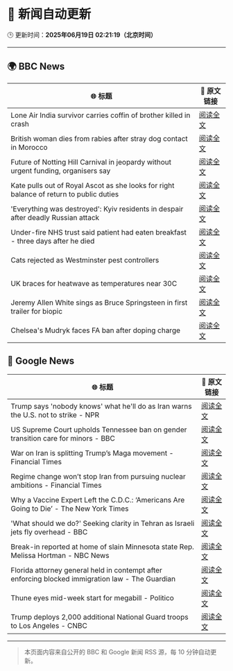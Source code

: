 # 🧠 新闻自动更新

🕒 更新时间：**2025年06月19日 02:21:19（北京时间）**

---

## 🌍 BBC News

| 🌐 标题 | 🔗 原文链接 |
|--------|-------------|
| Lone Air India survivor carries coffin of brother killed in crash | [阅读全文](https://www.bbc.com/news/articles/cvg8591rpjyo) |
| British woman dies from rabies after stray dog contact in Morocco | [阅读全文](https://www.bbc.com/news/articles/c98wyllp170o) |
| Future of Notting Hill Carnival in jeopardy without urgent funding, organisers say | [阅读全文](https://www.bbc.com/news/articles/cq8zxk083qko) |
| Kate pulls out of Royal Ascot as she looks for right balance of return to public duties | [阅读全文](https://www.bbc.com/news/articles/cjrl34rvdxdo) |
| 'Everything was destroyed': Kyiv residents in despair after deadly Russian attack | [阅读全文](https://www.bbc.com/news/articles/c98j1y70e95o) |
| Under-fire NHS trust said patient had eaten breakfast - three days after he died | [阅读全文](https://www.bbc.com/news/articles/cly2r0x9xwlo) |
| Cats rejected as Westminster pest controllers | [阅读全文](https://www.bbc.com/news/articles/cqjqrddnldgo) |
| UK braces for heatwave as temperatures near 30C | [阅读全文](https://www.bbc.com/news/articles/c8d6jmmdq5go) |
| Jeremy Allen White sings as Bruce Springsteen in first trailer for biopic | [阅读全文](https://www.bbc.com/news/articles/crk6ded7krdo) |
| Chelsea's Mudryk faces FA ban after doping charge | [阅读全文](https://www.bbc.com/sport/football/articles/cgmwg1w9130o) |

## 📰 Google News

| 🌐 标题 | 🔗 原文链接 |
|--------|-------------|
| Trump says 'nobody knows' what he'll do as Iran warns the U.S. not to strike - NPR | [阅读全文](https://news.google.com/rss/articles/CBMie0FVX3lxTE85QkxzRXZ6N2VYY285VWc3bndtZmJtQkotT1UxYjFfR0gzUWRhbzBvck1wbTNwakxEdUhUZUJHaEpBWG9YNVhIeWRVMmhwRDc2UUhCUTVNVmRYcHVwNWdpNFVUUDhDNjZfOGRBNlFPV3BhdzRBNVNJNThYNA?oc=5) |
| US Supreme Court upholds Tennessee ban on gender transition care for minors - BBC | [阅读全文](https://news.google.com/rss/articles/CBMiWkFVX3lxTE5kTlQ2MmNhLXF6NndWZ2JPUWRDUlUtSGtZTHBqaHBXYTJ0Z3lvVUZZTS1MVkFDblQyOVNrWm93THFSMlRkNDl0UGRxZWpNU2xGZEpqUHhaRTVKd9IBX0FVX3lxTE92bHREX29RT0t0OWtpbS04eTB5ME1kZnEzdFcwWEsteHlVRkFyOEVYOWVZUmVoSVloS21WbWRRdzNIZzdoVlowM082VDk2UlIzYzVOcEN2UEVZR0hURTRV?oc=5) |
| War on Iran is splitting Trump’s Maga movement - Financial Times | [阅读全文](https://news.google.com/rss/articles/CBMicEFVX3lxTFBCSjJfbFJnaDdDUy0za1M4R3h1a1ZMU3VFcUxfaG5KYVRpWEhSMmNZX0JNN042YktacjdNUFVjQzhDQTY2S1VrdVQ3S3ZXbW9HanJ6LWozcWpOb3lkcTJsVnhKLThhRnk0ZURwc1BIdVQ?oc=5) |
| Regime change won’t stop Iran from pursuing nuclear ambitions - Financial Times | [阅读全文](https://news.google.com/rss/articles/CBMicEFVX3lxTE4ydGFHSmQ2Vi1OeWFUUUl4dkY4OHlBNXI1dzZaQjJ2SG9fTXpfS2J3YklwcUdvRDdIRVhib2UtOG9rcExLMzFCbEpVdkVOdDIyLUhfYWR6NTctYUtwRzFtVTJXUEVWeWM5YnFuRGd0bGw?oc=5) |
| Why a Vaccine Expert Left the C.D.C.: ‘Americans Are Going to Die’ - The New York Times | [阅读全文](https://news.google.com/rss/articles/CBMif0FVX3lxTE82NS11LXNXbTZsMVVfRmpZaXc2Um5MQk1aY2JnRDdnZ3FSbHJjUmJoRmlwQUhTSm41SlBFRkFqcjdHRk5ieGVlVy1pZjJmX29UTUliU3hqY05RZVEweFdoNE1wVjBQR3JpTTEzZVB0NEw3RHV1V3BhczE0cWE1VDg?oc=5) |
| 'What should we do?' Seeking clarity in Tehran as Israeli jets fly overhead - BBC | [阅读全文](https://news.google.com/rss/articles/CBMiWkFVX3lxTE9pS0VhZ2tLend5NW45Wm9nZDV3RjFpLV8tUnNyYU1PTUVJYWVrUU5BaXBtblphczBSc2ZuQXpCMnpHQzNja1ZHMUl4VXRZR21pV2tjcXRTWTA4QdIBX0FVX3lxTE5fZVBzMHNWQnNGbWtJT1NJWGJpeHBneExiUG01bnAxcEpJbmFwWEFtaWxqQ3VNcVRHajJMNW9VWllqdjZrT3NFN2RGR2Q4THhCWnF4Qi11enNYVEk4NzBR?oc=5) |
| Break-in reported at home of slain Minnesota state Rep. Melissa Hortman - NBC News | [阅读全文](https://news.google.com/rss/articles/CBMirgFBVV95cUxNUFQtU0F4eTJaV1NfVV95WUJZMTNRMWZ4d0duX1RUUVlCTzczR0wxeVBxU19UYldwT3IzTVgzNElhbkJDakdzd3RmMjBIU2FvanB2UXJrV0VLZmtWOU53SThVUXpUM0N1NGdGbHl2RDE4akhVT3o3LUJRdmxIckxpM3ZwcGlUU0VCQ3FHVThxT3o3R0FZeWpLZVRVWW80dzZ1QnN6em9JVGNFX3o0TXfSAVZBVV95cUxNakpnbXJ5b2tEeDU5OUF6ME5PbmR4d3FwaV9XenhSaFhQNTBGLWhCcVhWNlU0a2hfeUQ0RTdta0NMSmhUWUZjQUpReDVuNW5oMkhvTnhvUQ?oc=5) |
| Florida attorney general held in contempt after enforcing blocked immigration law - The Guardian | [阅读全文](https://news.google.com/rss/articles/CBMiowFBVV95cUxPZXdvV1BoSnMzVlA4d19RblFmWTZiNUFyRXhrcE5tdE5ZTncxMWtPQlU1TlpEekh0WjRkc2tSSFpJaUhqWjF6YWRCNlVkcjZwZnQxUVV0R0l2ejlwbVRTaTBZNi1SUWhOR1oyeENtQlF4RDNfVFVVMVE2OGR6eEJVS2Eya2dIYWNoa25OaEZLX2RGWVVHS09pNS1Ka3NyVWY1dXVr?oc=5) |
| Thune eyes mid-week start for megabill - Politico | [阅读全文](https://news.google.com/rss/articles/CBMilAFBVV95cUxOU0hoNnJRZDBSV2lDajhILURwbnhDQmxzeWpkRkVfc2xJRHNYem5GY0pXMHdRdndSdEdnZmNjT1h5M21SbVZkV2xLZzZKZVNPenpJNl93VzVRQUc3WmwyOGt0cHB4eThaMWd0RmxFQjV5QmdrQWVVNmpWX0wtTHFFOWZyczJUYVFtT1lFR3hSM3pxbEpr?oc=5) |
| Trump deploys 2,000 additional National Guard troops to Los Angeles - CNBC | [阅读全文](https://news.google.com/rss/articles/CBMiigFBVV95cUxQZVdubXVwMXNQUjRpSVc3WEhjMzNsWVk2QUd5VXotX3FjNGhXaGdvR3RzUk9mVGNTVjJHSXZHc2x0V1VzcEdDQVllMl9DYXVGOUMxa2dYUXRrWnp3dXFnMl96a0xXYWo0Yk5MdS02eHA3YzFFQVNHazl1RFU2cjBGZUpKWlhPVmFjSXfSAY8BQVVfeXFMTmpSSFRxdG10djRFVXNqcDNPNG1qQ0pEdUtNNkhGbEN6VC1WS3F5TjVYQnpmNlBEUjZuNkNIaWxSR3dHbzRQalBMNjZranRxdkJvLXhvbERpamZxOEZBZ0Ryb21oR2dIOEEyeEhoS013MmtvNTdQMUdzM3YyNGMtcm53cHhnN1pxVWpOdHQycXc?oc=5) |

---
> 本页面内容来自公开的 BBC 和 Google 新闻 RSS 源，每 10 分钟自动更新。